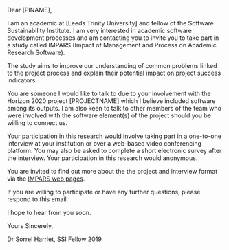 Dear [PINAME],

I am an academic at [Leeds Trinity University] and fellow of the Software Sustainability Institute. I am very interested in academic software development processes and am contacting you to invite you to take part in a study called IMPARS (Impact of Management and Process on Academic Research Software).

The study aims to improve our understanding of common problems linked to the project process and explain their potential impact on project success indicators.

You are someone I would like to talk to due to your involvement with the Horizon 2020 project [PROJECTNAME] which I believe included software among its outputs. I am also keen to talk to other members of the team who were involved with the software element(s) of the project should you be willing to connect us.

Your participation in this research would involve taking part in a one-to-one interview at your institution or over a web-based video conferencing platform. You may also be asked to complete a short electronic survey after the interview. Your participation in this research would anonymous.

You are invited to find out more about the the project and interview format via the [IMPARS web pages](https://sharriet.github.io/impars/).

If you are willing to participate or have any further questions, please respond to this email.


I hope to hear from you soon.

Yours Sincerely,

Dr Sorrel Harriet, SSI Fellow 2019
